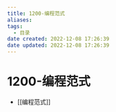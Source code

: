 ```yaml
---
title: 1200-编程范式
aliases:
tags:
  - 目录
date created: 2022-12-08 17:26:39
date updated: 2022-12-08 17:26:39
---
```


# 1200-编程范式

- [[编程范式]]
